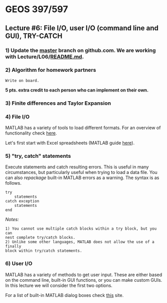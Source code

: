 # GEOS 397/597

## Lecture #6: File I/O, user I/O (command line and GUI), TRY-CATCH

### 1) Update the [master](https://github.com/dylanmikesell/GEOS397) branch on github.com. We are working with Lecture/L06/[README.md](https://github.com/dylanmikesell/GEOS397/tree/master/Lecture/L06).

### 2) Algorithm for homework partners

	Write on board.
	
__5 pts. extra credit to each person who can implement on their own.__

### 3) Finite differences and Taylor Expansion

### 4) File I/O

MATLAB has a variety of tools to load different formats. For an overview of functionality check [here](http://www.mathworks.com/help/matlab/data-import-and-export.html).

Let's first start with Excel spreadsheets (MATLAB guide [here](http://www.mathworks.com/help/matlab/spreadsheets.html)).

### 5) "try, catch" statements

Execute statements and catch resulting errors. This is useful in many circumstances, but particularly useful when trying to load a data file. You can also _repackage_ built-in MATLAB errors as a warning. The syntax is as follows.

	try
   		statements
	catch exception
   		statements
	end

_Notes:_

	1) You cannot use multiple catch blocks within a try block, but you can 
	nest complete try/catch blocks.
	2) Unlike some other languages, MATLAB does not allow the use of a finally
	block within try/catch statements.

### 6) User I/O

MATLAB has a variety of methods to get user input. These are either based on the command line, built-in GUI functions, or you can make custom GUIs. In this lecture we will consider the first two options.

For a list of built-in MATLAB dialog boxes check [this](http://www.mathworks.com/help/matlab/predefined-dialog-boxes.html) site.
